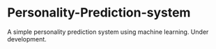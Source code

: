 # Personality-Prediction-system
A simple personality prediction system using machine learning. Under development.

